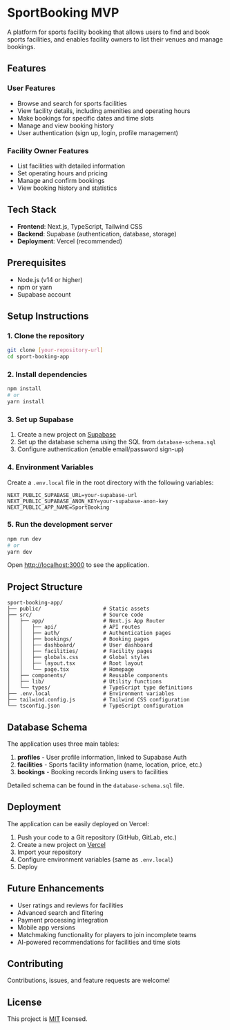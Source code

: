 # SportBooking MVP

A platform for sports facility booking that allows users to find and book sports facilities, and enables facility owners to list their venues and manage bookings.

## Features

### User Features

- Browse and search for sports facilities
- View facility details, including amenities and operating hours
- Make bookings for specific dates and time slots
- Manage and view booking history
- User authentication (sign up, login, profile management)

### Facility Owner Features

- List facilities with detailed information
- Set operating hours and pricing
- Manage and confirm bookings
- View booking history and statistics

## Tech Stack

- **Frontend**: Next.js, TypeScript, Tailwind CSS
- **Backend**: Supabase (authentication, database, storage)
- **Deployment**: Vercel (recommended)

## Prerequisites

- Node.js (v14 or higher)
- npm or yarn
- Supabase account

## Setup Instructions

### 1. Clone the repository

```bash
git clone [your-repository-url]
cd sport-booking-app
```

### 2. Install dependencies

```bash
npm install
# or
yarn install
```

### 3. Set up Supabase

1. Create a new project on [Supabase](https://supabase.io)
2. Set up the database schema using the SQL from `database-schema.sql`
3. Configure authentication (enable email/password sign-up)

### 4. Environment Variables

Create a `.env.local` file in the root directory with the following variables:

```
NEXT_PUBLIC_SUPABASE_URL=your-supabase-url
NEXT_PUBLIC_SUPABASE_ANON_KEY=your-supabase-anon-key
NEXT_PUBLIC_APP_NAME=SportBooking
```

### 5. Run the development server

```bash
npm run dev
# or
yarn dev
```

Open [http://localhost:3000](http://localhost:3000) to see the application.

## Project Structure

```
sport-booking-app/
├── public/                    # Static assets
├── src/                       # Source code
│   ├── app/                   # Next.js App Router
│   │   ├── api/               # API routes
│   │   ├── auth/              # Authentication pages
│   │   ├── bookings/          # Booking pages
│   │   ├── dashboard/         # User dashboard
│   │   ├── facilities/        # Facility pages
│   │   ├── globals.css        # Global styles
│   │   ├── layout.tsx         # Root layout
│   │   └── page.tsx           # Homepage
│   ├── components/            # Reusable components
│   ├── lib/                   # Utility functions
│   └── types/                 # TypeScript type definitions
├── .env.local                 # Environment variables
├── tailwind.config.js         # Tailwind CSS configuration
└── tsconfig.json              # TypeScript configuration
```

## Database Schema

The application uses three main tables:

1. **profiles** - User profile information, linked to Supabase Auth
2. **facilities** - Sports facility information (name, location, price, etc.)
3. **bookings** - Booking records linking users to facilities

Detailed schema can be found in the `database-schema.sql` file.

## Deployment

The application can be easily deployed on Vercel:

1. Push your code to a Git repository (GitHub, GitLab, etc.)
2. Create a new project on [Vercel](https://vercel.com)
3. Import your repository
4. Configure environment variables (same as `.env.local`)
5. Deploy

## Future Enhancements

- User ratings and reviews for facilities
- Advanced search and filtering
- Payment processing integration
- Mobile app versions
- Matchmaking functionality for players to join incomplete teams
- AI-powered recommendations for facilities and time slots

## Contributing

Contributions, issues, and feature requests are welcome!

## License

This project is [MIT](LICENSE) licensed.
